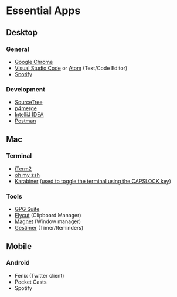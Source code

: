 # Essential Apps


## Desktop

### General
* [Google Chrome](https://www.google.com/chrome/)
* [Visual Studio Code](https://code.visualstudio.com/) or [Atom](https://atom.io/) (Text/Code Editor)
* [Spotify](https://www.spotify.com/ca-en/download/other/)

### Development
* [SourceTree](https://www.sourcetreeapp.com/)
* [p4merge](https://www.perforce.com/product/components/perforce-visual-merge-and-diff-tools)
* [IntelliJ IDEA](https://www.jetbrains.com/idea/)
* [Postman](https://www.getpostman.com/)


## Mac

### Terminal
* [iTerm2](https://www.iterm2.com/)
* [oh my zsh](http://ohmyz.sh/)
* [Karabiner](https://github.com/tekezo/Karabiner) ([used to toggle the terminal using the CAPSLOCK key](terminal.md))

### Tools
* [GPG Suite](https://gpgtools.org/)
* [Flycut](https://github.com/TermiT/Flycut) (Clipboard Manager)
* [Magnet](http://magnet.crowdcafe.com/) (Window manager)
* [Gestimer](http://maddin.io/gestimer/) (Timer/Reminders)


## Mobile

### Android
* Fenix (Twitter client)
* Pocket Casts
* Spotify
